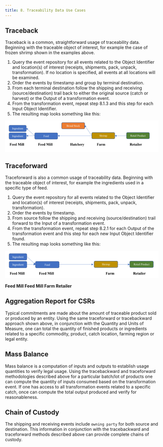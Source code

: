```yaml
---
title: 8. Traceability Data Use Cases
---
```


## Traceback

Traceback is a common, straightforward usage of traceability data.
Beginning with the traceable object of interest, for example the case
of frozen shrimp shown in the examples above.

1. Query the event repository for all events related to the Object Identifier and location(s) of interest (receipts, shipments, pack, unpack, transformation). If no location is specified, all events at all locations will be examined.
1. Order the events by timestamp and group by terminal destination.
1. From each terminal destination follow the shipping and receiving (source/destination) trail back to either the original source (catch or harvest) or the Output of a transformation event.
1. From the transformation event, repeat step 8.1.3 and this step for each Input Object Identifier.
1. The resulting map looks something like this:

![Traceback map](../media/image13.png)

## Traceforward

Traceforward is also a common usage of traceability data. Beginning
with the traceable object of interest, for example the ingredients
used in a specific type of feed.

1. Query the event repository for all events related to the Object Identifier and location(s) of interest (receipts, shipments, pack, unpack, transformation).
2. Order the events by timestamp.
3. From source follow the shipping and receiving (source/destination) trail forward to the Input of a transformation event.
4. From the transformation event, repeat step 8.2.1 for each Output of the transformation event and this step for each new Input Object Identifier found.
5. The resulting map looks something like this:

![Traceforward](../media/image14.png)

**Feed Mill Feed Mill Farm Retailer**

## Aggregation Report for CSRs

Typical commitments are made about the amount of traceable product
sold or produced by an entity. Using the same traceforward or
tracebackward approach shown above, in conjunction with the Quantity
and Units of Measure, one can total the quantity of finished products
or ingredients related to a specific commodity, product, catch
location, farming region or legal entity.

## Mass Balance

Mass balance is a computation of inputs and outputs to establish usage
quantities to verify legal usage. Using the tracebackward and
traceforward methodologies described above for a particular batch/lot
of products one can compute the quantity of inputs consumed based on
the transformation event. If one has access to all transformation
events related to a specific catch, once can compute the total output
produced and verify for reasonableness.

## Chain of Custody

The shipping and receiving events include `owning party` for both
source and destination. This information in conjunction with the
tracebackward and traceforward methods described above can provide
complete chains of custody.
